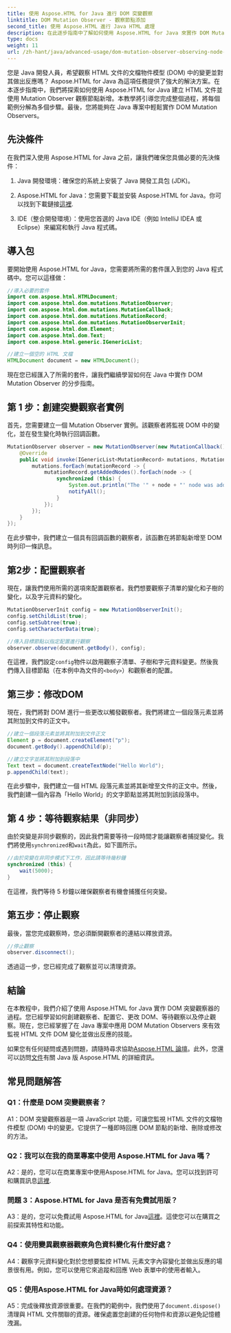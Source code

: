 ```yaml
---
title: 使用 Aspose.HTML for Java 進行 DOM 突變觀察
linktitle: DOM Mutation Observer - 觀察節點添加
second_title: 使用 Aspose.HTML 進行 Java HTML 處理
description: 在此逐步指南中了解如何使用 Aspose.HTML for Java 來實作 DOM Mutation Observer。有效監控 DOM 變更並做出反應。
type: docs
weight: 11
url: /zh-hant/java/advanced-usage/dom-mutation-observer-observing-node-additions/
---
```


您是 Java 開發人員，希望觀察 HTML 文件的文檔物件模型 (DOM) 中的變更並對其做出反應嗎？ Aspose.HTML for Java 為這項任務提供了強大的解決方案。在本逐步指南中，我們將探索如何使用 Aspose.HTML for Java 建立 HTML 文件並使用 Mutation Observer 觀察節點新增。本教學將引導您完成整個過程，將每個範例分解為多個步驟。最後，您將能夠在 Java 專案中輕鬆實作 DOM Mutation Observers。

## 先決條件

在我們深入使用 Aspose.HTML for Java 之前，讓我們確保您具備必要的先決條件：

1. Java 開發環境：確保您的系統上安裝了 Java 開發工具包 (JDK)。

2.  Aspose.HTML for Java：您需要下載並安裝 Aspose.HTML for Java。你可以找到下載鏈接[這裡](https://releases.aspose.com/html/java/).

3. IDE（整合開發環境）：使用您首選的 Java IDE（例如 IntelliJ IDEA 或 Eclipse）來編寫和執行 Java 程式碼。

## 導入包

要開始使用 Aspose.HTML for Java，您需要將所需的套件匯入到您的 Java 程式碼中。您可以這樣做：

```java
//導入必要的套件
import com.aspose.html.HTMLDocument;
import com.aspose.html.dom.mutations.MutationObserver;
import com.aspose.html.dom.mutations.MutationCallback;
import com.aspose.html.dom.mutations.MutationRecord;
import com.aspose.html.dom.mutations.MutationObserverInit;
import com.aspose.html.dom.Element;
import com.aspose.html.dom.Text;
import com.aspose.html.generic.IGenericList;

//建立一個空的 HTML 文檔
HTMLDocument document = new HTMLDocument();
```

現在您已經匯入了所需的套件，讓我們繼續學習如何在 Java 中實作 DOM Mutation Observer 的分步指南。

## 第 1 步：創建突變觀察者實例

首先，您需要建立一個 Mutation Observer 實例。該觀察者將監視 DOM 中的變化，並在發生變化時執行回調函數。

```java
MutationObserver observer = new MutationObserver(new MutationCallback() {
    @Override
    public void invoke(IGenericList<MutationRecord> mutations, MutationObserver mutationObserver) {
        mutations.forEach(mutationRecord -> {
            mutationRecord.getAddedNodes().forEach(node -> {
                synchronized (this) {
                    System.out.println("The '" + node + "' node was added to the document.");
                    notifyAll();
                }
            });
        });
    }
});
```

在此步驟中，我們建立一個具有回調函數的觀察者，該函數在將節點新增至 DOM 時列印一條訊息。

## 第2步：配置觀察者

現在，讓我們使用所需的選項來配置觀察者。我們想要觀察子清單的變化和子樹的變化，以及字元資料的變化。

```java
MutationObserverInit config = new MutationObserverInit();
config.setChildList(true);
config.setSubtree(true);
config.setCharacterData(true);

//傳入目標節點以指定配置進行觀察
observer.observe(document.getBody(), config);
```

在這裡，我們設定`config`物件以啟用觀察子清單、子樹和字元資料變更。然後我們傳入目標節點（在本例中為文件的`<body>`）和觀察者的配置。

## 第三步：修改DOM

現在，我們將對 DOM 進行一些更改以觸發觀察者。我們將建立一個段落元素並將其附加到文件的正文中。

```java
//建立一個段落元素並將其附加到文件正文
Element p = document.createElement("p");
document.getBody().appendChild(p);

//建立文字並將其附加到段落中
Text text = document.createTextNode("Hello World");
p.appendChild(text);
```

在此步驟中，我們建立一個 HTML 段落元素並將其新增至文件的正文中。然後，我們創建一個內容為「Hello World」的文字節點並將其附加到該段落中。

## 第 4 步：等待觀察結果（非同步）

由於突變是非同步觀察的，因此我們需要等待一段時間才能讓觀察者捕捉變化。我們將使用`synchronized`和`wait`為此，如下圖所示。

```java
//由於突變在非同步模式下工作，因此請等待幾秒鐘
synchronized (this) {
    wait(5000);
}
```

在這裡，我們等待 5 秒鐘以確保觀察者有機會捕獲任何突變。

## 第五步：停止觀察

最後，當您完成觀察時，您必須斷開觀察者的連結以釋放資源。

```java
//停止觀察
observer.disconnect();
```

透過這一步，您已經完成了觀察並可以清理資源。

## 結論

在本教程中，我們介紹了使用 Aspose.HTML for Java 實作 DOM 突變觀察器的過程。您已經學習如何創建觀察者、配置它、更改 DOM、等待觀察以及停止觀察。現在，您已經掌握了在 Java 專案中應用 DOM Mutation Observers 來有效監視 HTML 文件 DOM 變化並做出反應的技能。

如果您有任何疑問或遇到問題，請隨時尋求協助[Aspose.HTML 論壇](https://forum.aspose.com/)。此外，您還可以訪問[文件](https://reference.aspose.com/html/java/)有關 Java 版 Aspose.HTML 的詳細資訊。

## 常見問題解答

### Q1：什麼是 DOM 突變觀察者？

A1：DOM 突變觀察器是一項 JavaScript 功能，可讓您監視 HTML 文件的文檔物件模型 (DOM) 中的變更。它提供了一種即時回應 DOM 節點的新增、刪除或修改的方法。

### Q2：我可以在我的商業專案中使用 Aspose.HTML for Java 嗎？

 A2：是的，您可以在商業專案中使用Aspose.HTML for Java。您可以找到許可和購買訊息[這裡](https://purchase.aspose.com/buy).

### 問題 3：Aspose.HTML for Java 是否有免費試用版？

A3：是的，您可以免費試用 Aspose.HTML for Java[這裡](https://releases.aspose.com/)。這使您可以在購買之前探索其特性和功能。

### Q4：使用變異觀察器觀察角色資料變化有什麼好處？

A4：觀察字元資料變化對於您想要監控 HTML 元素文字內容變化並做出反應的場景很有用。例如，您可以使用它來追蹤和回應 Web 表單中的使用者輸入。

### Q5：使用Aspose.HTML for Java時如何處理資源？

 A5：完成後釋放資源很重要。在我們的範例中，我們使用了`document.dispose()`清理與 HTML 文件關聯的資源。確保處置您創建的任何物件和資源以避免記憶體洩漏。